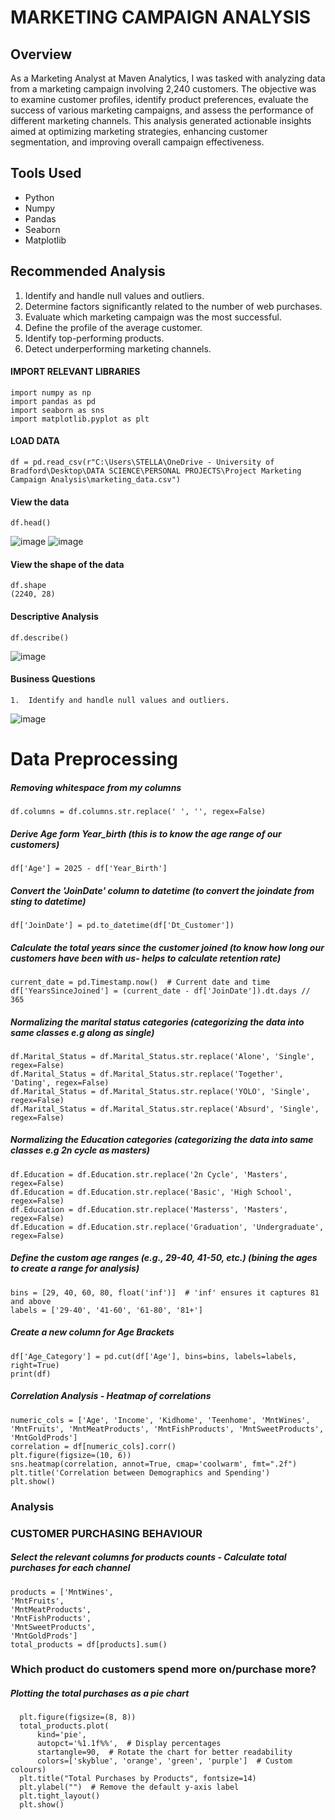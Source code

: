 # MARKETING CAMPAIGN ANALYSIS 
## Overview
As a Marketing Analyst at Maven Analytics, I was tasked with analyzing data from a marketing campaign involving 2,240 customers. The objective was to examine customer profiles, identify product preferences, evaluate the success of various marketing campaigns, and assess the performance of different marketing channels.
This analysis generated actionable insights aimed at optimizing marketing strategies, enhancing customer segmentation, and improving overall campaign effectiveness.

## Tools Used
- Python
- Numpy 
- Pandas 
- Seaborn
- Matplotlib
  
## Recommended Analysis
1. Identify and handle null values and outliers.
2. Determine factors significantly related to the number of web purchases.
3. Evaluate which marketing campaign was the most successful.
4. Define the profile of the average customer.
5. Identify top-performing products.
6. Detect underperforming marketing channels.
   
#### IMPORT RELEVANT LIBRARIES
    import numpy as np
    import pandas as pd
    import seaborn as sns
    import matplotlib.pyplot as plt

#### LOAD DATA
    df = pd.read_csv(r"C:\Users\STELLA\OneDrive - University of Bradford\Desktop\DATA SCIENCE\PERSONAL PROJECTS\Project Marketing Campaign Analysis\marketing_data.csv")

#### View the data
    df.head()
![image](https://github.com/user-attachments/assets/37b04c76-7ecd-4a37-8fc7-aab7996bc3b8)
![image](https://github.com/user-attachments/assets/fb29644a-865e-4f34-bd03-19e96d4d24b2)

#### View the shape of the data
    df.shape
    (2240, 28)

#### Descriptive Analysis
    df.describe()
![image](https://github.com/user-attachments/assets/f9ac9fdc-a356-4c0a-a1fb-582d0510f243)



#### Business Questions
    1.  Identify and handle null values and outliers.
![image](https://github.com/user-attachments/assets/44a0fd57-7f32-4c30-a503-202996621f56)

# Data Preprocessing
##### Removing whitespace from my columns
    df.columns = df.columns.str.replace(' ', '', regex=False)
    
##### Derive Age form Year_birth (this is to know the age range of our customers) 
    df['Age'] = 2025 - df['Year_Birth']

##### Convert the 'JoinDate' column to datetime (to convert the joindate from sting to datetime)
    df['JoinDate'] = pd.to_datetime(df['Dt_Customer'])

##### Calculate the total years since the customer joined (to know how long our customers have been with us- helps to calculate retention rate)
    current_date = pd.Timestamp.now()  # Current date and time
    df['YearsSinceJoined'] = (current_date - df['JoinDate']).dt.days // 365

##### Normalizing the marital status categories (categorizing the data into same classes e.g along as single)
    df.Marital_Status = df.Marital_Status.str.replace('Alone', 'Single', regex=False)
    df.Marital_Status = df.Marital_Status.str.replace('Together', 'Dating', regex=False)
    df.Marital_Status = df.Marital_Status.str.replace('YOLO', 'Single', regex=False)
    df.Marital_Status = df.Marital_Status.str.replace('Absurd', 'Single', regex=False)

##### Normalizing the Education categories (categorizing the data into same classes e.g 2n cycle as masters)
    df.Education = df.Education.str.replace('2n Cycle', 'Masters', regex=False)
    df.Education = df.Education.str.replace('Basic', 'High School', regex=False)
    df.Education = df.Education.str.replace('Masterss', 'Masters', regex=False)
    df.Education = df.Education.str.replace('Graduation', 'Undergraduate', regex=False)

##### Define the custom age ranges (e.g., 29-40, 41-50, etc.) (bining the ages to create a range for analysis)
    bins = [29, 40, 60, 80, float('inf')]  # 'inf' ensures it captures 81 and above
    labels = ['29-40', '41-60', '61-80', '81+']

##### Create a new column for Age Brackets
    df['Age_Category'] = pd.cut(df['Age'], bins=bins, labels=labels, right=True)
    print(df)
    
##### Correlation Analysis - Heatmap of correlations
    numeric_cols = ['Age', 'Income', 'Kidhome', 'Teenhome', 'MntWines', 'MntFruits', 'MntMeatProducts', 'MntFishProducts', 'MntSweetProducts', 'MntGoldProds']
    correlation = df[numeric_cols].corr() 
    plt.figure(figsize=(10, 6))
    sns.heatmap(correlation, annot=True, cmap='coolwarm', fmt=".2f")
    plt.title('Correlation between Demographics and Spending')
    plt.show()
    
### Analysis
### CUSTOMER PURCHASING BEHAVIOUR
   ##### Select the relevant columns for products counts -  Calculate total purchases for each channel
    products = ['MntWines', 
    'MntFruits', 
    'MntMeatProducts', 
    'MntFishProducts', 
    'MntSweetProducts', 
    'MntGoldProds']
    total_products = df[products].sum()

### Which product do customers spend more on/purchase more?
   ##### Plotting the total purchases as a pie chart
      plt.figure(figsize=(8, 8))
      total_products.plot(
          kind='pie', 
          autopct='%1.1f%%',  # Display percentages
          startangle=90,  # Rotate the chart for better readability
          colors=['skyblue', 'orange', 'green', 'purple']  # Custom colours)
      plt.title("Total Purchases by Products", fontsize=14)
      plt.ylabel("")  # Remove the default y-axis label
      plt.tight_layout()
      plt.show()
